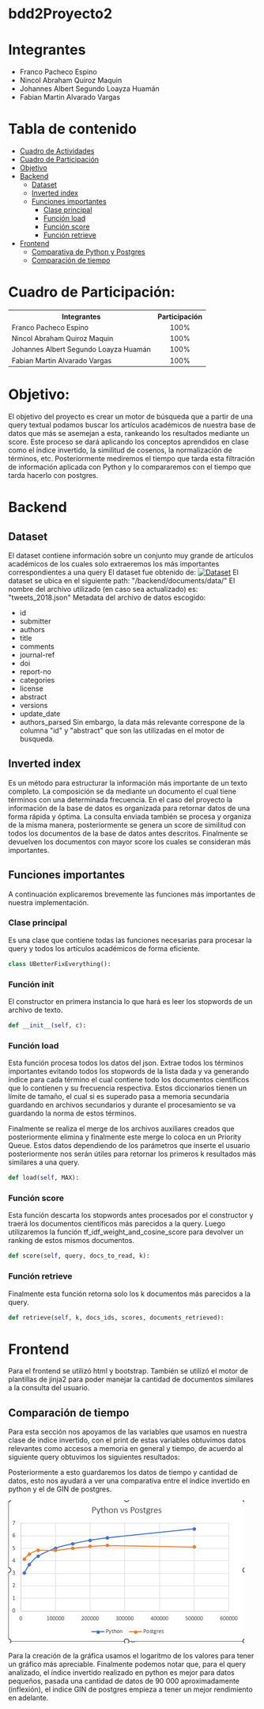 # bdd2Proyecto2

# **Integrantes**
* Franco Pacheco Espino
* Nincol Abraham Quiroz Maquin
* Johannes Albert Segundo Loayza Huamán
* Fabian Martin Alvarado Vargas


# Tabla de contenido
- [Cuadro de Actividades](#Cuadro-de-Actividades)
- [Cuadro de Participación](#Cuadro-de-Participación)
- [Objetivo](#Objetivo)
- [Backend](#Backend)
  * [Dataset](#Dataset)
  * [Inverted index](#Inverted-index)
  * [Funciones importantes](#Funciones-importantes)
    + [Clase principal](#Clase-principal)
    + [Función load](#Función-load)
    + [Función score](#Función-score)
    + [Función retrieve](#Función-retrieve)
- [Frontend](#Frontend)
  * [Comparativa de Python y Postgres](#Comparativa-de-Python-y-Postgres)
  * [Comparación de tiempo](#Comparación-de-tiempo)


# Cuadro de Participación:

<table>
  <tbody>
    <tr>
      <th>Integrantes</th>
      <th align="center">Participación</th>
    </tr>
    <tr>
      <td>Franco Pacheco Espino</td>
      <td align="center">100%</td>
    </tr>
    <tr>
      <td>Nincol Abraham Quiroz Maquin</td>
      <td align="center">100%</td>
    </tr>
    <tr>
      <td>Johannes Albert Segundo Loayza Huamán</td>
      <td align="center">100%</td>
    </tr>
    <tr>
      <td>Fabian Martin Alvarado Vargas</td>
      <td align="center">100%</td>
    </tr>
  </tbody>
</table>

# Objetivo:
El objetivo del proyecto es crear un motor de búsqueda que a partir de una query textual podamos buscar los artículos académicos de nuestra base de datos que más se asemejan a esta, rankeando los resultados mediante un score. Este proceso se dará aplicando los conceptos aprendidos en clase como el índice invertido, la similitud de cosenos, la normalización de términos, etc. Posteriormente mediremos el tiempo que tarda esta filtración de información aplicada con Python y lo compararemos con el tiempo que tarda hacerlo con postgres.  



# Backend

## Dataset
El dataset contiene información sobre un conjunto muy grande de artículos académicos de los cuales solo extraeremos los más importantes correspondientes a una query
El dataset fue obtenido de: [![Dataset]()](https://onedrive.live.com/?authkey=%21AARlFTKCCvDtnOQ&id=C2923DF9F1F816F%2150804&cid=0C2923DF9F1F816F)
El dataset se ubica en el siguiente path: "/backend/documents/data/"
El nombre del archivo utilizado (en caso sea actualizado) es: "tweets_2018.json"
Metadata del archivo de datos escogido:
* id
* submitter
* authors
* title
* comments
* journal-ref
* doi
* report-no
* categories
* license
* abstract
* versions
* update_date
* authors_parsed
Sin embargo, la data más relevante correspone de la columna "id" y "abstract" que son las utilizadas en el motor de busqueda.

## Inverted index
Es un método para estructurar la información más importante de un texto completo. La composición se da mediante un documento el cual tiene términos con una determinada frecuencia. En el caso del proyecto la información de la base de datos es organizada para retornar datos de una forma rápida y óptima. La consulta enviada también se procesa y organiza de la misma manera, posteriormente se genera un score de similitud con todos los documentos de la base de datos antes descritos. Finalmente se devuelven los documentos con mayor score los cuales se consideran más importantes.

## Funciones importantes
A continuación explicaremos brevemente las funciones más importantes de nuestra implementación.

### Clase principal
Es una clase que contiene todas las funciones necesarias para procesar la query y todos los artículos académicos de forma eficiente.
```python
class UBetterFixEverything():
```

### Función init
El constructor en primera instancia lo que hará es leer los stopwords de un archivo de texto.
```python
def __init__(self, c):
```


### Función load
Esta función procesa todos los datos del json. Extrae todos los términos importantes evitando todos los stopwords de la lista dada y va generando índice para cada término el cual contiene todo los documentos científicos que lo contienen y su frecuencia respectiva. Estos diccionarios tienen un límite de tamaño, el cual si es superado pasa a memoria secundaria guardando en archivos secundarios y durante el procesamiento se va guardando la norma de estos términos.

Finalmente  se realiza el merge de los archivos auxiliares creados que posteriormente elimina y finalmente este merge lo coloca en un Priority Queue. Estos datos dependiendo de los parámetros que inserte el usuario posteriormente nos serán útiles para retornar los primeros k resultados más similares a una query. 

```python
def load(self, MAX):
```

### Función score
Esta función descarta los stopwords antes procesados por el constructor y traerá los documentos científicos más parecidos a la query. Luego utilizaremos la  función tf_idf_weight_and_cosine_score para devolver un ranking de estos mismos documentos.
```python
def score(self, query, docs_to_read, k):
```

### Función retrieve
Finalmente esta función retorna solo los k documentos más parecidos a la query.
```python
def retrieve(self, k, docs_ids, scores, documents_retrieved):
```

# Frontend
Para el frontend se utilizó html y bootstrap. También se utilizó el motor de plantillas de jinja2 para poder manejar la cantidad de documentos similares a la consulta del usuario. 

## Comparación de tiempo
Para esta sección nos apoyamos de las variables que usamos en nuestra clase de indice invertido, con el print de estas variables obtuvimos datos relevantes como accesos a memoria en general y tiempo, de acuerdo al siguiente query obtuvimos los siguientes resultados:

Posteriormente a esto guardaremos los datos de tiempo y cantidad de datos, esto nos ayudará a ver una comparativa entre el índice invertido en python y el de GIN de postgres.

![Image text](https://github.com/Neo-Zapata/DBII-Project2/blob/main/images/Resultado3.PNG)

Para la creación de la gráfica usamos el logaritmo de los valores para tener un gráfico más apreciable. Finalmente podemos notar que, para el query analizado, el índice invertido realizado en python es mejor para datos pequeños, pasada una cantidad de datos de 90 000 aproximadamente (inflexión), el indice GIN de postgres empieza a tener un mejor rendimiento en adelante.
